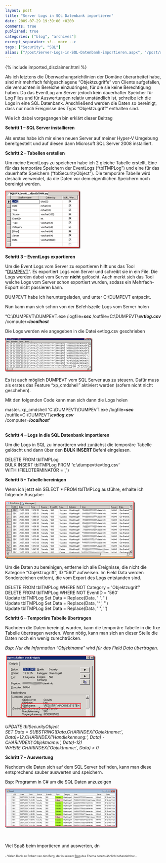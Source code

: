 ```yaml
---
layout: post
title: "Server Logs in SQL Datenbank importieren"
date: 2009-07-29 19:39:00 +0200
comments: true
published: true
categories: ["blog", "archives"]
excerpt_separator: <!-- more -->
tags: ["Security", "SQL"]
alias: ["/post/Server-Logs-in-SQL-Datenbank-importieren.aspx", "/post/server-logs-in-sql-datenbank-importieren.aspx"]
---
```

<!-- more -->
{% include imported_disclaimer.html %}
<p>Als ich letztens die &Uuml;berwachungsrichtlinien der Dom&auml;ne &uuml;berarbeitet habe, sind mir mehrfach fehlgeschlagene &ldquo;Objektzugriffe&rdquo; von Clients aufgefallen, die versuchten in Bereiche einzudringen, f&uuml;r die sie keine Berechtigung haben. Da das EventLog am Server jedoch kein dauerhafter Speicher f&uuml;r Log Files und f&uuml;r Auswertungen relativ umst&auml;ndlich ist, schreibe ich die Logs in eine SQL Datenbank. Anschlie&szlig;end werden die Daten so bereinigt, dass nur noch Ereignisse des Typs &ldquo;Objektzugriff&rdquo; enthalten sind.</p>
<p>Wie ich dabei vorgegangen bin erkl&auml;rt dieser Beitrag</p>
<p><strong>Schritt 1 &ndash; SQL Server installieren</strong> <br /><br />Als erstes habe ich mir einen neuen Server auf meiner Hyper-V Umgebung bereitgestellt und auf diesen dann Microsoft SQL Server 2008 installiert.</p>
<p><strong>Schritt 2 &ndash; Tabellen erstellen</strong></p>
<p>Um meine EventLogs zu speichern habe ich 2 gleiche Tabelle erstellt. Eine f&uuml;r das tempor&auml;re Speichern der EventLogs (&ldquo;tblTMPLog&rdquo;) und eine f&uuml;r das dauerhafte Speichern (&ldquo;tblSecurityObject&rdquo;). Die tempor&auml;re Tabelle wird deshalb verwendet, da die Daten vor dem eigentlichen Speichern noch bereinigt werden.</p>
<p><a href="/assets/image_11.png"><img style="border-right-width: 0px; display: inline; border-top-width: 0px; border-bottom-width: 0px; border-left-width: 0px" title="image" src="/assets/image_thumb_11.png" border="0" alt="image" width="244" height="187" /></a></p>
<p><strong>Schritt 3 &ndash; EventLogs exportieren</strong></p>
<p>Um die Event Logs vom Server zu exportieren hilft uns das Tool &ldquo;<a href="http://www.systemtools.com/cgi-bin/download.pl?DumpEvt">DUMPEVT</a>&rdquo;. Es exportiert Logs vom Server und schreibt sie in ein File. Die Logs werden dabei vom Server <strong>nicht</strong> gel&ouml;scht. Auch merkt sich das Tool welche Logs vom Server schon exportiert wurden, sodass ein Mehrfach-Export nicht passieren kann.</p>
<p>DUMPEVT habe ich heruntergeladen, und unter C:\DUMPEVT entpackt.</p>
<p>Nun kann man sich schon von der Befehlszeile Logs vom Server holen</p>
<p>&ldquo;C:\DUMPEVT\DUMPEVT.exe /logfile=<em><strong>sec</strong></em> /outfile=C:\DUMPEVT\<strong><em>evtlog.csv</em></strong> <br />/computer=<strong><em>localhost</em></strong></p>
<p>Die Logs werden wie angegeben in die Datei evtlog.csv geschrieben</p>
<p><a href="/assets/image_12.png"><img style="border-right-width: 0px; display: inline; border-top-width: 0px; border-bottom-width: 0px; border-left-width: 0px" title="image" src="/assets/image_thumb_12.png" border="0" alt="image" width="283" height="109" /></a></p>
<p>Es ist auch m&ouml;glich DUMPEVT vom SQL Server aus zu steuern. Daf&uuml;r muss als erstes das Feature &ldquo;xp_cmdshell&rdquo; aktiviert werden (sofern nicht nicht geschehen).</p>
<p>Mit den folgenden Code kann man sich dann die Logs holen</p>
<p>master..xp_cmdshell 'C:\DUMPEVT\DUMPEVT.exe /logfile=<strong><em>sec </em></strong>/outfile=C:\DUMPEVT\<strong><em>evtlog.csv</em></strong> <br />/computer=<strong><em>localhost'</em></strong></p>
<p><strong><br />Schritt 4 &ndash; Logs in die SQL Datenbank importieren</strong></p>
<p>Um die Logs in SQL zu importieren wird zun&auml;chst die tempor&auml;re Tabelle gel&ouml;scht und dann &uuml;ber den <strong>BULK INSERT </strong>Befehl eingelesen.</p>
<p>DELETE FROM tblTMPLog <br />BULK INSERT tblTMPLog FROM 'c:\dumpevt\evtlog.csv' <br />WITH (FIELDTERMINATOR = ',')</p>
<p><strong>Schritt 5 &ndash; Tabelle bereinigen</strong></p>
<p>Wenn ich jetzt ein SELECT * FROM tblTMPLog ausf&uuml;hre, erhalte ich folgende Ausgabe:</p>
<p><a href="/assets/image_13.png"><img style="border-bottom: 0px; border-left: 0px; display: inline; border-top: 0px; border-right: 0px" title="image" src="/assets/image_thumb_13.png" border="0" alt="image" width="421" height="186" /></a></p>
<p>Um die Daten zu bereinigen, entferne ich alle Ereignisse, die nicht die Kategorie &ldquo;Objektzugriff&rdquo;, ID &ldquo;560&rdquo; aufweisen. Im Field Data werden Sonderzeichen entfernt, die vom Export des Logs entstanden sind.</p>
<p>DELETE FROM tblTMPLog WHERE NOT Category = 'Objektzugriff' <br />DELETE FROM tblTMPLog WHERE NOT EventID = '560' <br />Update tblTMPLog Set Data = Replace(Data, ' ', '') <br />Update tblTMPLog Set Data = Replace(Data, '^', '') <br />Update tblTMPLog Set Data = Replace(Data, '`', '')</p>
<p><strong>Schritt 6 &ndash; Tempor&auml;re Tabelle &uuml;bertragen</strong></p>
<p>Nachdem die Daten bereinigt wurden, kann die tempor&auml;re Tabelle in die fixe Tabelle &uuml;bertragen werden. Wenn n&ouml;tig, kann man sich an dieser Stelle die Daten noch ein wenig zurechtr&uuml;cken.</p>
<p><em>Bsp: Nur die Information &ldquo;Objektname&rdquo; wird f&uuml;r das Field Data &uuml;bertragen.&nbsp; <br /><br />&nbsp;</em><a href="/assets/image_14.png"><img style="border-bottom: 0px; border-left: 0px; display: inline; border-top: 0px; border-right: 0px" title="image" src="/assets/image_thumb_14.png" border="0" alt="image" width="289" height="200" /></a>&nbsp; <br /><em><br />UPDATE tblSecurityObject <br />SET Data = SUBSTRING(Data,CHARINDEX('Objektname:', Data)+12,CHARINDEX('Handlekennung:', Data) - CHARINDEX('Objektname:', Data)-12) <br />WHERE CHARINDEX('Objektname:', Data) &gt; 0</em></p>
<p><strong>Schritt 7 &ndash; Auswertung</strong></p>
<p>Nachdem die Daten sich auf dem SQL Server befinden, kann man diese entsprechend sauber auswerten und speichern.</p>
<p>Bsp: Programm in C# um die SQL Daten anzuzeigen</p>
<p><a href="/assets/image_15.png"><img style="border-bottom: 0px; border-left: 0px; display: inline; border-top: 0px; border-right: 0px" title="image" src="/assets/image_thumb_15.png" border="0" alt="image" width="364" height="127" /></a></p>
<p>&nbsp;</p>
<p>Viel Spa&szlig; beim importieren und auswerten, dn</p>
<p><span style="font-size: xx-small;">- Vielen Dank an Robert van den Berg, der in seinem </span><a href="http://www.sql-server-performance.com/articles/per/event_logs_dumpevt_p1.aspx"><span style="font-size: xx-small;">Blog</span></a><span style="font-size: xx-small;"> das Thema bereits &auml;hnlich behandelt hat -</span></p>
